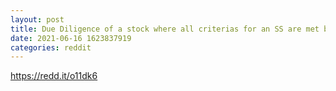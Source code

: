 ```yaml
--- 
layout: post 
title: Due Diligence of a stock where all criterias for an SS are met but only needs volume 
date: 2021-06-16 1623837919 
categories: reddit 
--- 
```

https://redd.it/o11dk6